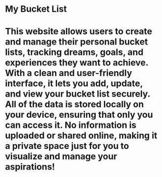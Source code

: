<h1>My Bucket List<h1>
This website allows users to create and manage their personal bucket lists, tracking dreams, goals, and experiences they want to achieve. With a clean and user-friendly interface, it lets you add, update, and view your bucket list securely. All of the data is stored locally on your device, ensuring that only you can access it. No information is uploaded or shared online, making it a private space just for you to visualize and manage your aspirations!


